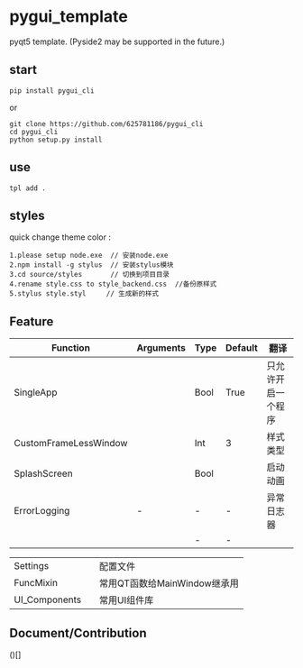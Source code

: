 # pygui_template
pyqt5 template. (Pyside2 may be supported in the future.)

## start

```
pip install pygui_cli
```

or

```
git clone https://github.com/625781186/pygui_cli
cd pygui_cli
python setup.py install 
```



## use

```
tpl add .
```

## styles

quick change theme color : 

```
1.please setup node.exe  // 安装node.exe
2.npm install -g stylus  // 安装stylus模块
3.cd source/styles       // 切换到项目目录
4.rename style.css to style_backend.css  //备份原样式
5.stylus style.styl     // 生成新的样式
```

## Feature

| Function              | Arguments | Type | Default | 翻译               |
| --------------------- | --------- | ---- | ------- | ------------------ |
| SingleApp             |           | Bool | True    | 只允许开启一个程序 |
| CustomFrameLessWindow |           | Int  | 3       | 样式类型           |
| SplashScreen          |           | Bool |         | 启动动画           |
| ErrorLogging          | -         | -    | -       | 异常日志器         |
|                       |           | -    | -       |                    |

|               |      |                              |
| ------------- | ---- | ---------------------------- |
| Settings      |      | 配置文件                     |
| FuncMixin     |      | 常用QT函数给MainWindow继承用 |
| UI_Components |      | 常用UI组件库                 |



## Document/Contribution

()[]



